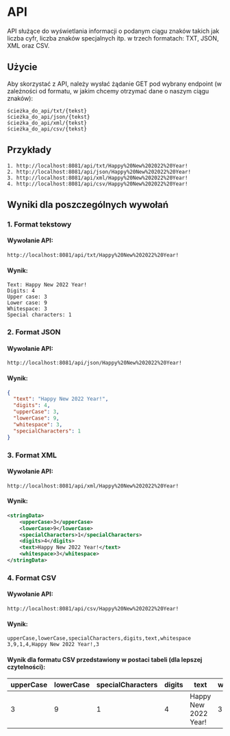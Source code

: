 # API

API służące do wyświetlania informacji o podanym ciągu znaków takich jak liczba cyfr, liczba znaków specjalnych itp. w
trzech formatach: TXT, JSON, XML oraz CSV.

## Użycie

Aby skorzystać z API, należy wysłać żądanie GET pod wybrany endpoint (w zależności od formatu, w jakim chcemy otrzymać
dane o naszym ciągu znaków):

```
ścieżka_do_api/txt/{tekst}
ścieżka_do_api/json/{tekst}
ścieżka_do_api/xml/{tekst}
ścieżka_do_api/csv/{tekst}
```

## Przykłady

```
1. http://localhost:8081/api/txt/Happy%20New%202022%20Year!
2. http://localhost:8081/api/json/Happy%20New%202022%20Year!
3. http://localhost:8081/api/xml/Happy%20New%202022%20Year!
4. http://localhost:8081/api/csv/Happy%20New%202022%20Year!
```

## Wyniki dla poszczególnych wywołań

### 1. Format tekstowy

#### Wywołanie API:

```
http://localhost:8081/api/txt/Happy%20New%202022%20Year!
```

#### Wynik:

```
Text: Happy New 2022 Year!
Digits: 4
Upper case: 3
Lower case: 9
Whitespace: 3
Special characters: 1
```

### 2. Format JSON

#### Wywołanie API:

```
http://localhost:8081/api/json/Happy%20New%202022%20Year!
```

#### Wynik:

```json
{
  "text": "Happy New 2022 Year!",
  "digits": 4,
  "upperCase": 3,
  "lowerCase": 9,
  "whitespace": 3,
  "specialCharacters": 1
}
```

### 3. Format XML

#### Wywołanie API:

```
http://localhost:8081/api/xml/Happy%20New%202022%20Year!
```

#### Wynik:

```xml
<stringData>
    <upperCase>3</upperCase>
    <lowerCase>9</lowerCase>
    <specialCharacters>1</specialCharacters>
    <digits>4</digits>
    <text>Happy New 2022 Year!</text>
    <whitespace>3</whitespace>
</stringData>
```

### 4. Format CSV

#### Wywołanie API:

```
http://localhost:8081/api/csv/Happy%20New%202022%20Year!
```

#### Wynik:

```
upperCase,lowerCase,specialCharacters,digits,text,whitespace
3,9,1,4,Happy New 2022 Year!,3
```

#### Wynik dla formatu CSV przedstawiony w postaci tabeli (dla lepszej czytelności):

| upperCase | lowerCase | specialCharacters | digits |         text         | whitespace |
| --------- | --------- | ----------------- | ------ | -------------------- | ---------- |
|     3     |     9     |         1         |    4   | Happy New 2022 Year! |     3     |